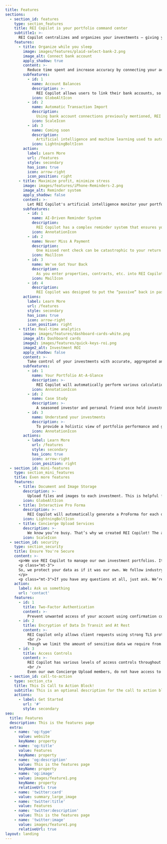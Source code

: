 ```yaml
---
title: Features
sections:
  - section_id: features
    type: section_features
    title: REI Copilot is your portfolio command center
    subtitle1: >-
      REI Copilot centralizes and organizes your investments — giving you a single place for storage, monitoring, analysis, and decision making — helping you save time and money.
    features:
      - title: Organize while you sleep
        image: images/features/plaid-select-bank-2.png
        image_alt: Connect bank account
        apply_shadow: true
        content: >-
          Reduce time spent and increase accuracy by connecting your accounts
        subfeatures:
          - id: 1
            name: Account Balances
            description: >-
              REI Copilot allows users to link their bank accounts, so that they are able to quickly determine where their money is. This is a time-saver in and of itself. REI Copilot also aggregates this data to allow users to see their monetary outlay as a whole and know, at-a-glance, how much money is currently invested and how much money they have available to deploy to new investments.
            icon: GlobeAltIcon
          - id: 2
            name: Automatic Transaction Import
            description:
              Using bank account connections previously mentioned, REI Copilot automatically imports transactions to your ledger saving you time entering information and ensuring that you’re tracking accurately and fully. Your portfolio will be organizing itself while you sleep!
            icon: ScaleIcon
          - id: 3
            name: Coming soon
            description:
              Artificial intelligence and machine learning used to automatically categorize transactions to specific investments
            icon: LightningBoltIcon
        action:
          label: Learn More
          url: /features
          style: secondary
          has_icon: true
          icon: arrow-right
          icon_position: right
      - title: Maximize profit, minimize stress
        image: images/features/iPhone-Reminders-2.png
        image_alt: Reminder system
        apply_shadow: false
        content: >-
          Let REI Copilot's artificial intelligence monitor your portfolio at all times
        subfeatures:
          - id: 1
            name: AI-Driven Reminder System
            description:
              REI Copilot has a complex reminder system that ensures you don’t miss a single payment
            icon: AnnotationIcon
          - id: 2
            name: Never Miss A Payment
            description:
              One missed rent check can be catastrophic to your return and missing a tax payment you owe usually comes with steep fines. We’ve got you covered in both cases.
            icon: MailIcon
          - id: 3
            name: We've Got Your Back
            description:
              As you enter properties, contracts, etc. into REI Copilot, the app will automatically create Reminders for the specified time period. The Reminders will be driven from your ledger, so if a rent payment is missing, you’ll receive an email or text letting you know!
            icon: MailIcon
          - id: 4
            description:
              REI Copilot was designed to put the “passive” back in passive investing. With the reminders system, you can set it and forget it. Your investments are constantly being monitored to ensure that everything goes as planned without any effort of your own.
        actions:
          label: Learn More
          url: /features
          style: secondary
          has_icon: true
          icon: arrow-right
          icon_position: right
      - title: Real-time analytics
        image: images/features/dashboard-cards-white.png
        image_alt: Dashboard cards
        image2: images/features/quick-keys-roi.png
        image2_alt: Investment ROI
        apply_shadow: false
        content: >-
          Take control of your investments with accurate, aggregated analytics instead of single-use formulas
        subfeatures:
          - id: 1
            name: Your Portfolio At-A-Glance
            description: >-
              REI Copilot will automatically perform various calculations and generate charts and tables providing real-time insight into the most important metrics allowing accurate evaluation of a property’s performance. The statistics and diagrams are driven by Ledger data and will update automatically as new information is provided ensuring the most up-to-date information. This is one of the biggest departures from other property management spreadsheets or softwares which simply calculate the projected values instead of actual.
            icon: AnnotationIcon
          - id: 2
            name: Case Study
            description: >-
              A seasoned investor and personal friend once held investments in their portfolio for multiple years assuming they were making the promised 12 - 15% return. Eventually, they sat down to calculate the ROI and found out it was a mere 3.9%
          - id: 3
            name: Understand your investments
            description: >-
              To provide a holistic view of portfolio performance and give better insight into and management of user’s investments, REI Copilot aggregates data from individual investments properties, lending deals, notes, funds, syndications, etc. into one easy-to-understand dashboard. This gives users knowledge and confidence and alerts them to any issues that need attention. The dashboard shows them any vacancies, outstanding payments, discrepancies between projected and actual revenue, and more!
            icon: AnnotationIcon
        actions:
          - label: Learn More
            url: /features
            style: secondary
            has_icon: true
            icon: arrow-right
            icon_position: right
  - section_id: mini-features
    type: section_mini_features
    title: Even more features
    features:
      - title: Document and Image Storage
        description: >-
          Upload files and images to each investment. This is helpful for storing important documents such as leases, deeds, and contracts in a secure location that can be accessed from anywhere on any device at any time. You can also store images of each property and view differences before and after rehabs without having to pull out the old scrapbook! Protect against theft and natural disaster by storing documents in the cloud rather than laying around your office.
        icon: GlobeAltIcon
      - title: Interactive Pro Forma
        description: >-
          REI Copilot will automatically generate a ProForma for each of your properties, once generated you will be able to change the default assumptions to see what returns you will obtain under varying circumstances. After entering LedgerItems, you will be able to view actual performance of each asset based on true income and expense data. You can also type in a property’s address to the ProForma and it will generate values to assist in purchasing new assets.
        icon: LightningBoltIcon
      - title: Concierge Upload Services
        description: >- 
          We know you’re busy. That’s why we created REI Copilot! The application will save you time tracking and managing your investments, but if you can’t find the time to enter the information how will you reap the rewards? Don’t worry. We have a team of dedicated data-entry specialists who can load your investments into the system without being able to see your portfolio. Note: This service comes at an additional cost.
        icon: ScaleIcon
  - section_id: security
    type: section_security
    title: Ensure You're Secure
    content: >-
      <p>We use REI Copilot to manage our own investment portfolios. It’s why we created it!</p>
      <p class="mt-3">
      So, we protect your data as if it was our own. We follow industry best practices and work daily to ensure make sure we offer top-level data security that exceeds customer expectations.
      </p>
      <p class="mt-3">If you have any questions at all, just ask. We’re always happy to help!</p>
    action:
      label: Ask us something
      url: 'contact'
    features:
      - id: 1
        title: Two-Factor Authentication
        content: >-
          Prevent unwanted access of your account using confirmation codes sent to trusted devices. Intruders won’t have access to your account even if they physically steal your laptop. You can’t do that with pen and paper.
      - id: 2
        title: Encryption of Data In Transit and At Rest
        content: >-
          REI Copilot only allows client requests using strong TLS protocols and ciphers. Requests to our API require authentication which utilizes cryptographically hashed headers and timestamps to verify authenticity.
          <br />
          Though we limit the amount of sensitive data we require from users, any sensitive data stored (ex. password) is encrypted.
      - id: 3
        title: Access Controls
        content: >-
          REI Copilot has various levels of access controls throughout the system.
          <br />
          Even our own Concierge Upload members, do not have access to your data and cannot view dashboards and previously entered information when creating uploading your investments.
  - section_id: call-to-action
    type: section_cta
    title: This Is Call to Action Block!
    subtitle: This is an optional description for the call to action block.
    actions:
      - label: Get Started
        url: '#'
        style: secondary
seo:
  title: Features
  description: This is the features page
  extra:
    - name: 'og:type'
      value: website
      keyName: property
    - name: 'og:title'
      value: Features
      keyName: property
    - name: 'og:description'
      value: This is the features page
      keyName: property
    - name: 'og:image'
      value: images/feature1.png
      keyName: property
      relativeUrl: true
    - name: 'twitter:card'
      value: summary_large_image
    - name: 'twitter:title'
      value: Features
    - name: 'twitter:description'
      value: This is the features page
    - name: 'twitter:image'
      value: images/feature1.png
      relativeUrl: true
layout: landing
---
```

